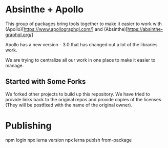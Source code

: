 # Absinthe + Apollo

This group of packages bring tools together to make it easier to
work with (Apollo)[https://www.apollographql.com/] and (Absinthe)[https://absinthe-graphql.org/]

Apollo has a new version - 3.0 that has changed out a lot of the libraries work.

We are trying to centralize all our work in one place to make it easier to manage.

## Started with Some Forks

We forked other projects to build up this repository. We have tried to provide links back to the original repos and provide copies of the licenses (They will be postfixed with the name of the original owner).


# Publishing

npm login
npx lerna version
npx lerna publsh from-package